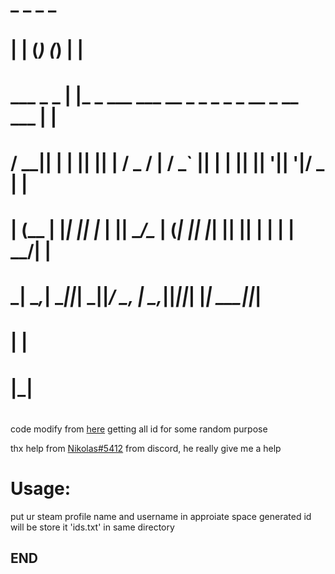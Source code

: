 #                _    _                           _                   _ 
#              | |  (_)                         (_)                 | |
#   ___  _   _ | |_  _   ___  ___   __ _  _   _  _  _ __  _ __  ___ | |
#  / __|| | | || __|| | / _ \/ __| / _` || | | || || '__|| '__|/ _ \| |
# | (__ | |_| || |_ | ||  __/\__ \| (_| || |_| || || |   | |  |  __/| |
#  \___| \__,_| \__||_| \___||___/ \__, | \__,_||_||_|   |_|   \___||_|
#                                     | |                              
#                                     |_|                              
#

code modify from [here](https://itectec.com/game/steam-how-to-get-a-list-of-the-app-ids-of-all-games-in-the-library/)
getting all id for some random purpose

thx help from [Nikolas#5412](https://github.com/Nicolasopf) from discord, he really give me a help

# Usage:
put ur steam profile name and username in approiate space
generated id will be store it 'ids.txt' in same directory

## END
